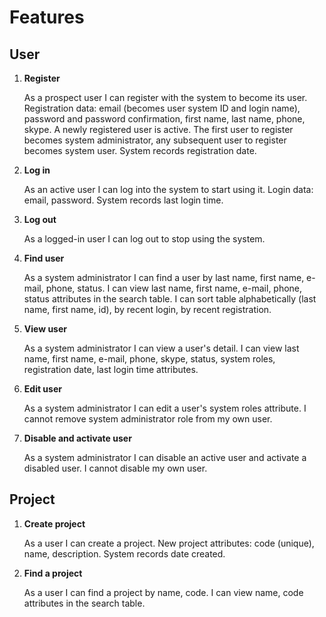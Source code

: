 Features
========

User
----

1. __Register__

	As a prospect user I can register with the system to become its user.
Registration data: email (becomes user system ID and login name),
password and password confirmation, first name, last name, phone, skype.
A newly registered user is active.
The first user to register becomes system administrator, 
any subsequent user to register becomes system user.
System records registration date.

1. __Log in__

	As an active user I can log into the system to start using it.
Login data: email, password.
System records last login time.

1. __Log out__

	As a logged-in user I can log out to stop using the system.

1. __Find user__

	As a system administrator I can find a user by 
last name, first name, e-mail, phone, status.
I can view last name, first name, e-mail, phone, status
attributes in the search table.
I can sort table alphabetically (last name, first name, id),
by recent login, by recent registration.

1. __View user__

	As a system administrator I can view a user's detail.
I can view last name, first name, e-mail, phone, skype, status, 
system roles, registration date, last login time
attributes.

1. __Edit user__

	As a system administrator I can edit a user's system roles attribute.
I cannot remove system administrator role from my own user.

1. __Disable and activate user__

	As a system administrator I can disable an active user 
and activate a disabled user. I cannot disable my own user.

Project
-------

1. __Create project__

	As a user I can create a project.
New project attributes: code (unique), name, description.
System records date created.

1. __Find a project__

	As a user I can find a project by name, code.
I can view name, code attributes in the search table.
